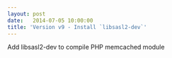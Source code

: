 ```yaml
---
layout: post
date:   2014-07-05 10:00:00
title: 'Version v9 - Install `libsasl2-dev`'
---
```


Add libsasl2-dev to compile PHP memcached module

